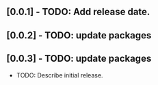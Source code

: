 ## [0.0.1] - TODO: Add release date.
## [0.0.2] - TODO: update packages
## [0.0.3] - TODO: update packages

* TODO: Describe initial release.
